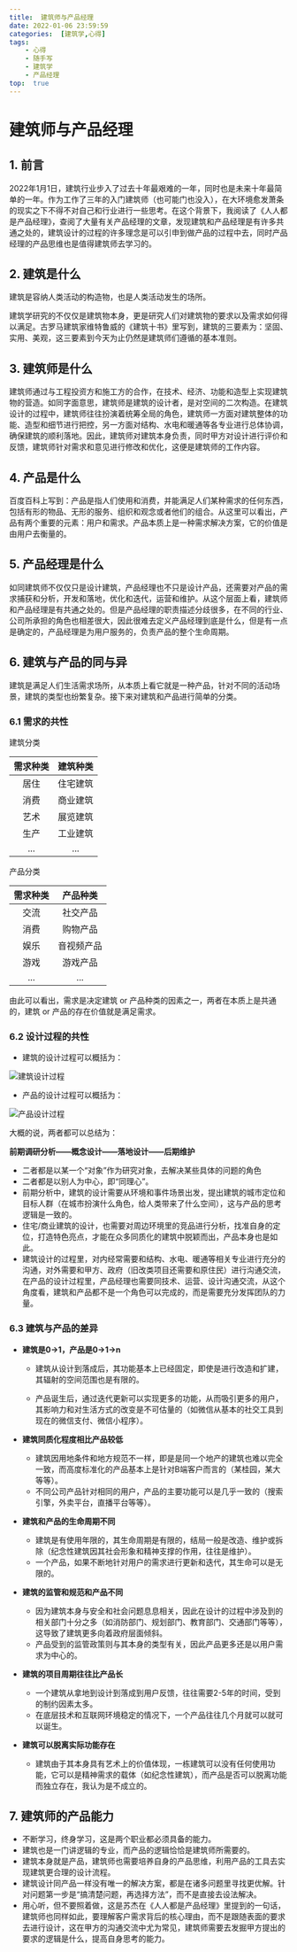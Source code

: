 ```yaml
---
title:  建筑师与产品经理
date: 2022-01-06 23:59:59
categories:  [建筑学,心得]
tags: 
    - 心得
    - 随手写
    - 建筑学
    - 产品经理
top:  true
---
```

# 建筑师与产品经理

## 1. 前言

  2022年1月1日，建筑行业步入了过去十年最艰难的一年，同时也是未来十年最简单的一年。作为工作了三年的入门建筑师（也可能门也没入），在大环境愈发萧条的现实之下不得不对自己和行业进行一些思考。在这个背景下，我阅读了《人人都是产品经理》，查阅了大量有关产品经理的文章，发现建筑和产品经理是有许多共通之处的，建筑设计的过程的许多理念是可以引申到做产品的过程中去，同时产品经理的产品思维也是值得建筑师去学习的。

## 2. 建筑是什么

  建筑是容纳人类活动的构造物，也是人类活动发生的场所。

<!-- more -->

建筑学研究的不仅仅是建筑物本身，更是研究人们对建筑物的要求以及需求如何得以满足。古罗马建筑家维特鲁威的《建筑十书》里写到，建筑的三要素为：坚固、实用、美观，这三要素到今天为止仍然是建筑师们遵循的基本准则。

## 3. 建筑师是什么

  建筑师通过与工程投资方和施工方的合作，在技术、经济、功能和造型上实现建筑物的营造。如同字面意思，建筑师是建筑的设计者，是对空间的二次构造。在建筑设计的过程中，建筑师往往扮演着统筹全局的角色，建筑师一方面对建筑整体的功能、造型和细节进行把控，另一方面对结构、水电和暖通等各专业进行总体协调，确保建筑的顺利落地。因此，建筑师对建筑本身负责，同时甲方对设计进行评价和反馈，建筑师针对需求和意见进行修改和优化，这便是建筑师的工作内容。

## 4. 产品是什么

  百度百科上写到：产品是指人们使用和消费，并能满足人们某种需求的任何东西，包括有形的物品、无形的服务、组织和观念或者他们的组合。从这里可以看出，产品有两个重要的元素：用户和需求。产品本质上是一种需求解决方案，它的价值是由用户去衡量的。

## 5. 产品经理是什么

  如同建筑师不仅仅只是设计建筑，产品经理也不只是设计产品，还需要对产品的需求捕获和分析，开发和落地，优化和迭代，运营和维护。从这个层面上看，建筑师和产品经理是有共通之处的。但是产品经理的职责描述分歧很多，在不同的行业、公司所承担的角色也相差很大，因此很难去定义产品经理到底是什么，但是有一点是确定的，产品经理是为用户服务的，负责产品的整个生命周期。

## 6. 建筑与产品的同与异

  建筑是满足人们生活需求场所，从本质上看它就是一种产品，针对不同的活动场景，建筑的类型也纷繁复杂。接下来对建筑和产品进行简单的分类。

### 6.1 需求的共性

建筑分类

| **需求种类** | **建筑种类** |
| :----------: | :----------: |
|     居住     |   住宅建筑   |
|     消费     |   商业建筑   |
|     艺术     |   展览建筑   |
|     生产     |   工业建筑   |
|     ...      |     ...      |

产品分类

| **需求种类** | **产品种类** |
| :----------: | :----------: |
|     交流     |   社交产品   |
|     消费     |   购物产品   |
|     娱乐     |  音视频产品  |
|     游戏     |   游戏产品   |
|     ...      |     ...      |

由此可以看出，需求是决定建筑 or 产品种类的因素之一，两者在本质上是共通的，建筑 or 产品的存在价值就是满足需求。

### 6.2 设计过程的共性

- 建筑的设计过程可以概括为：

![建筑设计过程](ap.jpg)

- 产品的设计过程可以概括为：

![产品设计过程](pp.jpg)

  大概的说，两者都可以总结为：

  **前期调研分析——概念设计——落地设计——后期维护**

- 二者都是以某一个“对象”作为研究对象，去解决某些具体的问题的角色
- 二者都是以别人为中心，即“同理心”。
- 前期分析中，建筑的设计需要从环境和事件场景出发，提出建筑的城市定位和目标人群（在城市扮演什么角色，给人类带来了什么空间），这与产品的思考逻辑是一致的。
- 住宅/商业建筑的设计，也需要对周边环境里的竞品进行分析，找准自身的定位，打造特色亮点，才能在众多同质化的建筑中脱颖而出，产品本身也是如此。
- 建筑设计的过程里，对内经常需要和结构、水电、暖通等相关专业进行充分的沟通，对外需要和甲方、政府（旧改类项目还需要和原住民）进行沟通交流，在产品的设计过程里，产品经理也需要同技术、运营、设计沟通交流，从这个角度看，建筑和产品都不是一个角色可以完成的，而是需要充分发挥团队的力量。

### 6.3 建筑与产品的差异

- **建筑是0→1，产品是0→1→n**

  - 建筑从设计到落成后，其功能基本上已经固定，即使是进行改造和扩建，其辐射的空间范围也是有限的。

  - 产品诞生后，通过迭代更新可以实现更多的功能，从而吸引更多的用户，其影响力和对生活方式的改变是不可估量的（如微信从基本的社交工具到现在的微信支付、微信小程序）。
- **建筑同质化程度相比产品较低**
  - 建筑因用地条件和地方规范不一样，即是是同一个地产的建筑也难以完全一致，而高度标准化的产品基本上是针对B端客户而言的（某桂园，某大等等）。
  - 不同公司产品针对相同的用户，产品的主要功能可以是几乎一致的（搜索引擎，外卖平台，直播平台等等）。
- **建筑和产品的生命周期不同**
    - 建筑是有使用年限的，其生命周期是有限的，结局一般是改造、维护或拆除（纪念性建筑因其社会形象和精神支撑的作用，往往是维护）。
    - 一个产品，如果不断地针对用户的需求进行更新和迭代，其生命可以是无限的。
- **建筑的监管和规范和产品不同**
    - 因为建筑本身与安全和社会问题息息相关，因此在设计的过程中涉及到的相关部门十分之多（如消防部门、规划部门、教育部门、交通部门等等），这导致了建筑更多向着政府层面倾斜。
    - 产品受到的监管政策则与其本身的类型有关，因此产品更多还是以用户需求为中心的。
- **建筑的项目周期往往比产品长**
    - 一个建筑从拿地到设计到落成到用户反馈，往往需要2-5年的时间，受到的制约因素太多。
    - 在底层技术和互联网环境稳定的情况下，一个产品往往几个月就可以就可以诞生。
- **建筑可以脱离实际功能存在**
    - 建筑由于其本身具有艺术上的价值体现，一栋建筑可以没有任何使用功能，它可以是精神需求的载体（如纪念性建筑），而产品是否可以脱离功能而独立存在，我认为是不成立的。



## 7. 建筑师的产品能力

- 不断学习，终身学习，这是两个职业都必须具备的能力。
- 建筑也是一门讲逻辑的专业，而产品的逻辑恰恰是建筑师所需要的。
- 建筑本身就是产品，建筑师也需要培养自身的产品思维，利用产品的工具去实现建筑更合理的设计流程。
- 建筑设计同产品一样没有唯一的解决方案，都是在诸多问题里寻找更优解。针对问题第一步是“搞清楚问题，再选择方法”，而不是直接去设法解决。
- 用心听，但不要照着做，这是苏杰在《人人都是产品经理》里提到的一句话，建筑师也同样如此，要理解客户需求背后的核心理由，而不是跟随表面的要求去进行设计，这在甲方的沟通交流中尤为常见，建筑师需要去发掘甲方提出的要求的逻辑是什么，提高自身思考的能力。

